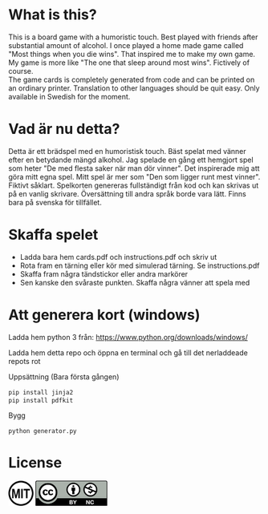 # What is this?
This is a board game with a humoristic touch. Best played with friends after substantial amount of alcohol.
I once played a home made game called "Most things when you die wins". That inspired me to make my own game.
My game is more like "The one that sleep around most wins". Fictively of course.  
The game cards is completely generated from code and can be printed on an ordinary printer. Translation to
other languages should be quit easy. Only available in Swedish for the moment.

# Vad är nu detta?
Detta är ett brädspel med en humoristisk touch. Bäst spelat med vänner efter en betydande mängd alkohol.
Jag spelade en gång ett hemgjort spel som heter "De med flesta saker när man dör vinner". Det inspirerade 
mig att göra mitt egna spel. Mitt spel är mer som "Den som ligger runt mest vinner". Fiktivt såklart.
Spelkorten genereras fullständigt från kod och kan skrivas ut på en vanlig skrivare. Översättning till
andra språk borde vara lätt. Finns bara på svenska för tillfället.

# Skaffa spelet
* Ladda bara hem cards.pdf och instructions.pdf och skriv ut
* Rota fram en tärning eller kör med simulerad tärning. Se instructions.pdf
* Skaffa fram några tändstickor eller andra markörer
* Sen kanske den svåraste punkten. Skaffa några vänner att spela med

# Att generera kort (windows)
Ladda hem python 3 från:
https://www.python.org/downloads/windows/

Ladda hem detta repo och öppna en terminal och gå till det nerladdeade repots rot

Uppsättning (Bara första gången)
```
pip install jinja2
pip install pdfkit
```
Bygg
```
python generator.py
```

# License

<a rel="license" href="https://opensource.org/licenses/MIT/"><img alt="MIT-license" src="Images/MIT-license.svg" height="50"/></a>
<a rel="license" href="http://creativecommons.org/licenses/by-nc/3.0/"><img alt="CC by-nc" src="Images/CC-by-nc.svg" height="50"/></a>
